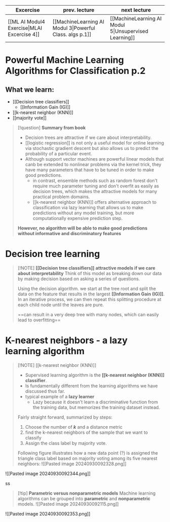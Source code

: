 | Excercise                                   | prev. lecture                                            | next lecture                                          |
| ------------------------------------------- | -------------------------------------------------------- | ----------------------------------------------------- |
| [[ML AI Modul4 Exercise\|MLAI Excercise 4]] | [[MachineLearning AI Modul 3\|Powerful Class. algs p.1]] | [[MachineLearning AI Modul 5\|Unsupervised Learning]] |

# Powerful Machine Learning Algorithms for Classification p.2
## What we learn:
- [[Decision tree classifiers]]
	- [[Information Gain (IG)]]
- [[k-nearest neighbor (KNN)]]
- [[majority vote]]


> [!question] **Summary from book**
> - Decision trees are attractive if we care about interpretability.
> - [[logistic regression]] is not only a useful model for online learning via stochastic gradient descent but also allows us to predict the probability of a particular event.
> - Although support vector machines are powerful linear models that canb be extended to nonlinear problems via the kernel trick, they have many parameters that have to be tuned in order to make good predictions.
> 	- in contrast, ensemble methods such as random forest don't require much parameter tuning and don't overfit as easily as decision trees, which makes the attractive models for many practical problem domains.
> 	- [[k-nearest neighbor (KNN)]] offers alternative approach to classification via lazy learning that allows us to make predictions without any model training, but more computationally expensive prediction step.
> 
> **However, no algorithm will be able to make good predictions without informative and discriminatory features**

# Decision tree learning

> [!NOTE] **[[Decision tree classifiers]]**
> **attractive models if we care about interpretability**
> Think of this model as breaking down our data by making decision based on asking a series of questions.
> 
> Using the decision algorithm. we start at the tree root and split the data on the feature that results in the largest **[[Information Gain (IG)]]**. In an iterative process, we can then repeat this splitting procedure at each child node until the leaves are pure.
> 
> ==can result in a very deep tree with many nodes, which can easily lead to overfitting==
> 

# K-nearest  neighbors - a lazy learning algorithm


> [!NOTE] [[k-nearest neighbor (KNN)]]
> - Supervised learning algorithm is the **[[k-nearest neighbor (KNN)]] classifier**.
> - Is fundamentally different from the learning algorithms we have discussed thus far.
> - typical example of a **lazy learner** 
> 	- Lazy because it doesn't learn a discriminative function from the training data, but memorizes the training dataset instead.
> 
> Fairly straight forward, summarized by steps:
> 1. Choose the number of **_k_** and a distance metric
> 2. find the k-nearest neighbors of the sample that we want to classify
> 3. Assign the class label by majority vote.
> 
> Following figure illustrates how a new data point (?) is assigned the triangle class label based on majority voting among its five nearest neighbors:
> ![[Pasted image 20240930092328.png]]

![[Pasted image 20240930092344.png]]

ss


> [!tip] **Parametric versus nonparametric models**
> Machine learning algorithms can be grouped into **parametric** and **nonparametric** models.
> ![[Pasted image 20240930092115.png]]


![[Pasted image 20240930092353.png]]